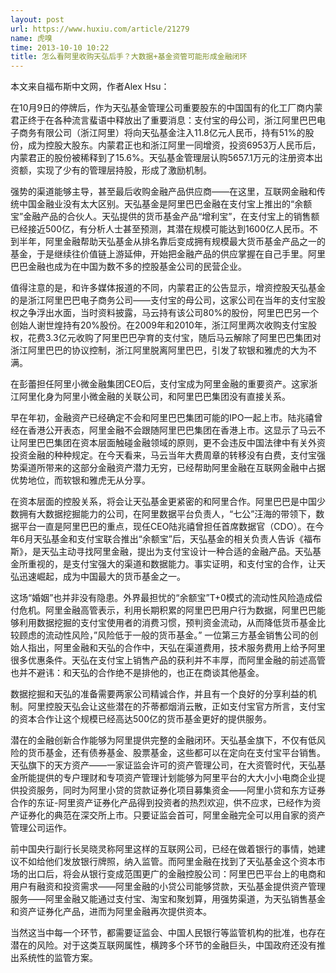 ```yaml
---
layout: post
url: https://www.huxiu.com/article/21279
name: 虎嗅
time: 2013-10-10 10:22
title: 怎么看阿里收购天弘后手？大数据+基金资管可能形成金融闭环
---
```

本文来自福布斯中文网，作者Alex Hsu：

在10月9日的停牌后，作为天弘基金管理公司重要股东的中国国有的化工厂商内蒙君正终于在各种流言蜚语中释放出了重要消息：支付宝的母公司，浙江阿里巴巴电子商务有限公司（浙江阿里）将向天弘基金注入11.8亿元人民币，持有51%的股份，成为控股大股东。内蒙君正也和浙江阿里一同增资，投资6953万人民币后，内蒙君正的股份被稀释到了15.6%。天弘基金管理层认购5657.1万元的注册资本出资额，实现了少有的管理层持股，形成了激励机制。

强势的渠道能够主导，甚至最后收购金融产品供应商——在这里，互联网金融和传统中国金融业没有太大区别。天弘基金是阿里巴巴金融在支付宝上推出的“余额宝”金融产品的合伙人。天弘提供的货币基金产品“增利宝”，在支付宝上的销售额已经接近500亿，有分析人士甚至预测，其潜在规模可能达到1600亿人民币。不到半年，阿里金融帮助天弘基金从排名靠后变成拥有规模最大货币基金产品之一的基金，于是继续往价值链上游延伸，开始把金融产品的供应掌握在自己手里。阿里巴巴金融也成为在中国为数不多的控股基金公司的民营企业。

值得注意的是，和许多媒体报道的不同，内蒙君正的公告显示，增资控股天弘基金的是浙江阿里巴巴电子商务公司——支付宝的母公司，这家公司在当年的支付宝股权之争浮出水面，当时资料披露，马云持有该公司80%的股份，阿里巴巴另一个创始人谢世煌持有20%股份。在2009年和2010年，浙江阿里两次收购支付宝股权，花费3.3亿元收购了阿里巴巴孕育的支付宝，随后马云解除了阿里巴巴集团对浙江阿里巴巴的协议控制，浙江阿里脱离阿里巴巴，引发了软银和雅虎的大为不满。

在彭蕾担任阿里小微金融集团CEO后，支付宝成为阿里金融的重要资产。这家浙江阿里化身为阿里小微金融的关联公司，和阿里巴巴集团没有直接关系。

早在年初，金融资产已经确定不会和阿里巴巴集团可能的IPO一起上市。陆兆禧曾经在香港公开表态，阿里金融不会跟随阿里巴巴集团在香港上市。这显示了马云不让阿里巴巴集团在资本层面触碰金融领域的原则，更不会违反中国法律中有关外资投资金融的种种规定。在今天看来，马云当年大费周章的转移没有白费，支付宝强势渠道所带来的这部分金融资产潜力无穷，已经帮助阿里金融在互联网金融中占据优势地位，而软银和雅虎无从分享。

在资本层面的控股关系，将会让天弘基金更紧密的和阿里合作。阿里巴巴是中国少数拥有大数据挖掘能力的公司，在阿里数据平台负责人，“七公”汪海的带领下，数据平台一直是阿里巴巴的重点，现任CEO陆兆禧曾担任首席数据官（CDO）。在今年6月天弘基金和支付宝联合推出“余额宝”后，天弘基金的相关负责人告诉《福布斯》，是天弘主动寻找阿里金融，提出为支付宝设计一种合适的金融产品。天弘基金所重视的，是支付宝强大的渠道和数据能力。事实证明，和支付宝的合作，让天弘迅速崛起，成为中国最大的货币基金之一。

这场“婚姻”也并非没有隐患。外界最担忧的“余额宝”T+0模式的流动性风险造成偿付危机。阿里金融高管表示，利用长期积累的阿里巴巴用户行为数据，阿里巴巴能够利用数据挖掘的支付宝使用者的消费习惯，预判资金流动，从而降低货币基金比较顾虑的流动性风险，”风险低于一般的货币基金。” 一位第三方基金销售公司的创始人指出，阿里金融和天弘的合作中，天弘在渠道费用，技术服务费用上给予阿里很多优惠条件。天弘在支付宝上销售产品的获利并不丰厚，而阿里金融的前述高管也并不避讳：和天弘的合作绝不是排他的，也正在商谈其他基金。

数据挖掘和天弘的准备需要两家公司精诚合作，并且有一个良好的分享利益的机制。阿里控股天弘会让这些潜在的芥蒂都烟消云散，正如支付宝官方所言，支付宝的资本合作让这个规模已经高达500亿的货币基金更好的提供服务。

潜在的金融创新合作能够为阿里提供完整的金融闭环。天弘基金旗下，不仅有低风险的货币基金，还有债券基金、股票基金，这些都可以在定向在支付宝平台销售。天弘旗下的天方资产——一家证监会许可的资产管理公司，在大资管时代，天弘基金所能提供的专户理财和专项资产管理计划能够为阿里平台的大大小小电商企业提供投资服务，同时为阿里小贷的贷款证券化项目募集资金——阿里小贷和东方证券合作的东证-阿里资产证券化产品得到投资者的热烈欢迎，供不应求，已经作为资产证券化的典范在深交所上市。只要证监会首可，阿里金融完全可以用自家的资产管理公司运作。

前中国央行副行长吴晓灵称阿里这样的互联网公司，已经在做着银行的事情，她建议不如给他们发放银行牌照，纳入监管。而阿里金融在找到了天弘基金这个资本市场的出口后，将会从银行变成范围更广的金融控股公司：阿里巴巴平台上的电商和用户有融资和投资需求——阿里金融的小贷公司能够贷款，天弘基金提供资产管理服务——阿里金融又能通过支付宝、淘宝和聚划算，用强势渠道，为天弘销售基金和资产证券化产品，进而为阿里金融再次提供资本。

当然这当中每一个环节，都需要证监会、中国人民银行等监管机构的批准，也存在潜在的风险。对于这类互联网属性，横跨多个环节的金融巨头，中国政府还没有推出系统性的监管方案。

